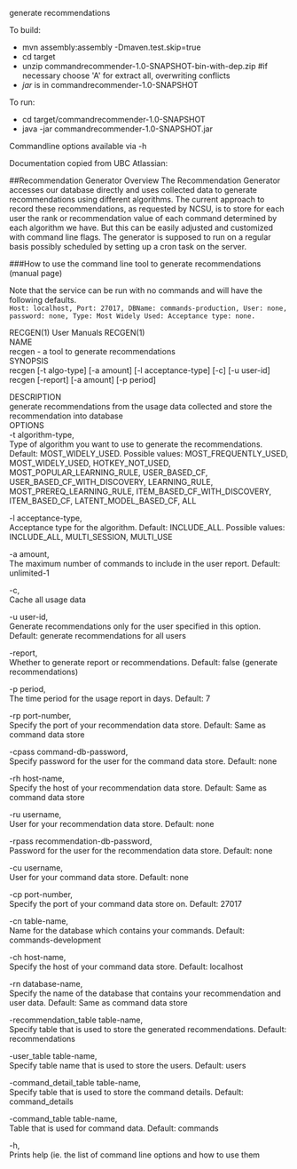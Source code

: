 generate recommendations

To build:

- mvn assembly:assembly -Dmaven.test.skip=true
- cd target
- unzip commandrecommender-1.0-SNAPSHOT-bin-with-dep.zip #if necessary choose 'A' for extract all, overwriting conflicts
- *jar* is in commandrecommender-1.0-SNAPSHOT

To run: 
- cd target/commandrecommender-1.0-SNAPSHOT
- java -jar commandrecommender-1.0-SNAPSHOT.jar

Commandline options available via -h


Documentation copied from UBC Atlassian:

##Recommendation Generator Overview
The Recommendation Generator accesses our database directly and uses collected data to generate recommendations using different algorithms. The current approach to record these recommendations, as requested by NCSU, is to store for each user the rank or recommendation value of each command determined by each algorithm we have. But this can be easily adjusted and customized with command line flags. The generator is supposed to run on a regular basis possibly scheduled by setting up a cron task on the server.

###How to use the command line tool to generate recommendations (manual page)

Note that the service can be run with no commands and will have the following defaults.   
`Host: localhost, Port: 27017, DBName: commands-production, User: none, password: none, Type: Most Widely Used: Acceptance type: none. `

RECGEN(1)                                                                         User Manuals                                                                        RECGEN(1)                         
NAME  
recgen - a tool to generate recommendations  
SYNOPSIS  
recgen [-t algo-type] [-a amount] [-l acceptance-type] [-c] [-u user-id]  
recgen [-report] [-a amount] [-p period]  


DESCRIPTION  
generate recommendations from the usage data collected and store the recommendation into database  
OPTIONS  
-t algorithm-type,  
Type of algorithm you want to use to generate the recommendations. Default: MOST_WIDELY_USED. Possible values: MOST_FREQUENTLY_USED, MOST_WIDELY_USED, HOTKEY_NOT_USED, MOST_POPULAR_LEARNING_RULE, USER_BASED_CF, USER_BASED_CF_WITH_DISCOVERY, LEARNING_RULE, MOST_PREREQ_LEARNING_RULE, ITEM_BASED_CF_WITH_DISCOVERY, ITEM_BASED_CF, LATENT_MODEL_BASED_CF, ALL  

-l acceptance-type,  
Acceptance type for the algorithm. Default: INCLUDE_ALL. Possible values: INCLUDE_ALL, MULTI_SESSION, MULTI_USE  

-a amount,  
The maximum number of commands to include in the user report. Default: unlimited-1  

-c,  
Cache all usage data  

-u user-id,  
Generate recommendations only for the user specified in this option. Default: generate recommendations for all users  

-report,  
Whether to generate report or recommendations. Default: false (generate recommendations)  

-p period,  
The time period for the usage report in days. Default: 7  

-rp port-number,   
Specify the port of your recommendation data store. Default: Same as command data store  

-cpass command-db-password,  
Specify password for the user for the command data store. Default: none  

-rh host-name,  
Specify the host of your recommendation data store. Default: Same as command data store  

-ru username,  
User for your recommendation data store. Default: none  

-rpass recommendation-db-password,  
Password for the user for the recommendation data store. Default: none  

-cu username,  
User for your command data store. Default: none  

-cp port-number,  
Specify the port of your command data store on. Default: 27017  

-cn table-name,  
Name for the database which contains your commands. Default: commands-development  

-ch host-name,  
Specify the host of your command data store. Default: localhost  

-rn database-name,  
Specify the name of the database that contains your recommendation and user data. Default: Same as command data store  

-recommendation_table table-name,  
Specify table that is used to store the generated recommendations. Default: recommendations  

-user_table table-name,  
Specify table name that is used to store the users. Default: users  

-command_detail_table table-name,  
Specify table that is used to store the command details. Default: command_details  

-command_table table-name,  
Table that is used for command data. Default: commands  

-h,  
Prints help (ie. the list of command line options and how to use them  
